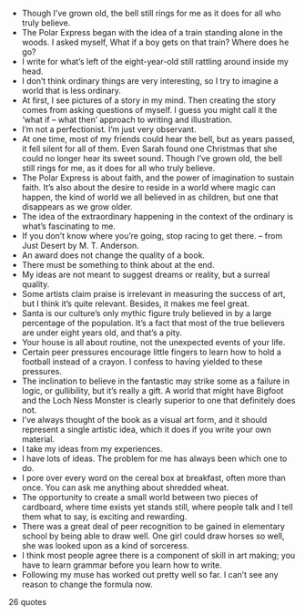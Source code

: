  - Though I’ve grown old, the bell still rings for me as it does for all who truly believe.
 - The Polar Express began with the idea of a train standing alone in the woods. I asked myself, What if a boy gets on that train? Where does he go?
 - I write for what’s left of the eight-year-old still rattling around inside my head.
 - I don’t think ordinary things are very interesting, so I try to imagine a world that is less ordinary.
 - At first, I see pictures of a story in my mind. Then creating the story comes from asking questions of myself. I guess you might call it the ‘what if – what then’ approach to writing and illustration.
 - I’m not a perfectionist. I’m just very observant.
 - At one time, most of my friends could hear the bell, but as years passed, it fell silent for all of them. Even Sarah found one Christmas that she could no longer hear its sweet sound. Though I’ve grown old, the bell still rings for me, as it does for all who truly believe.
 - The Polar Express is about faith, and the power of imagination to sustain faith. It’s also about the desire to reside in a world where magic can happen, the kind of world we all believed in as children, but one that disappears as we grow older.
 - The idea of the extraordinary happening in the context of the ordinary is what’s fascinating to me.
 - If you don’t know where you’re going, stop racing to get there. – from Just Desert by M. T. Anderson.
 - An award does not change the quality of a book.
 - There must be something to think about at the end.
 - My ideas are not meant to suggest dreams or reality, but a surreal quality.
 - Some artists claim praise is irrelevant in measuring the success of art, but I think it’s quite relevant. Besides, it makes me feel great.
 - Santa is our culture’s only mythic figure truly believed in by a large percentage of the population. It’s a fact that most of the true believers are under eight years old, and that’s a pity.
 - Your house is all about routine, not the unexpected events of your life.
 - Certain peer pressures encourage little fingers to learn how to hold a football instead of a crayon. I confess to having yielded to these pressures.
 - The inclination to believe in the fantastic may strike some as a failure in logic, or gullibility, but it’s really a gift. A world that might have Bigfoot and the Loch Ness Monster is clearly superior to one that definitely does not.
 - I’ve always thought of the book as a visual art form, and it should represent a single artistic idea, which it does if you write your own material.
 - I take my ideas from my experiences.
 - I have lots of ideas. The problem for me has always been which one to do.
 - I pore over every word on the cereal box at breakfast, often more than once. You can ask me anything about shredded wheat.
 - The opportunity to create a small world between two pieces of cardboard, where time exists yet stands still, where people talk and I tell them what to say, is exciting and rewarding.
 - There was a great deal of peer recognition to be gained in elementary school by being able to draw well. One girl could draw horses so well, she was looked upon as a kind of sorceress.
 - I think most people agree there is a component of skill in art making; you have to learn grammar before you learn how to write.
 - Following my muse has worked out pretty well so far. I can’t see any reason to change the formula now.

26 quotes